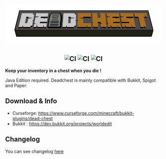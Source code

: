 <h1  align="center">
    <img src="deadchest-logo.png" alt="Deadchest" width="800" /><br>
</h1>

<h2  align="center">
    <img src="https://circleci.com/gh/apavarino/Deadchest.svg?style=shield" alt="CI" width="100" />
    <img src="https://img.shields.io/github/license/apavarino/deadchest" alt="CI" width="100" />
    <img src="https://img.shields.io/github/last-commit/apavarino/deadchest" alt="CI" width="100" /> 
</h2>


**Keep your inventory in a chest when you die !**

Java Edition required. Deadchest is mainly compatible with Bukkit, Spigot and Paper.

## Download & Info

* Curseforge: https://www.curseforge.com/minecraft/bukkit-plugins/dead-chest
* Bukkit : https://dev.bukkit.org/projects/worldedit

## Changelog

You can see changelog [here](changelog.md)
